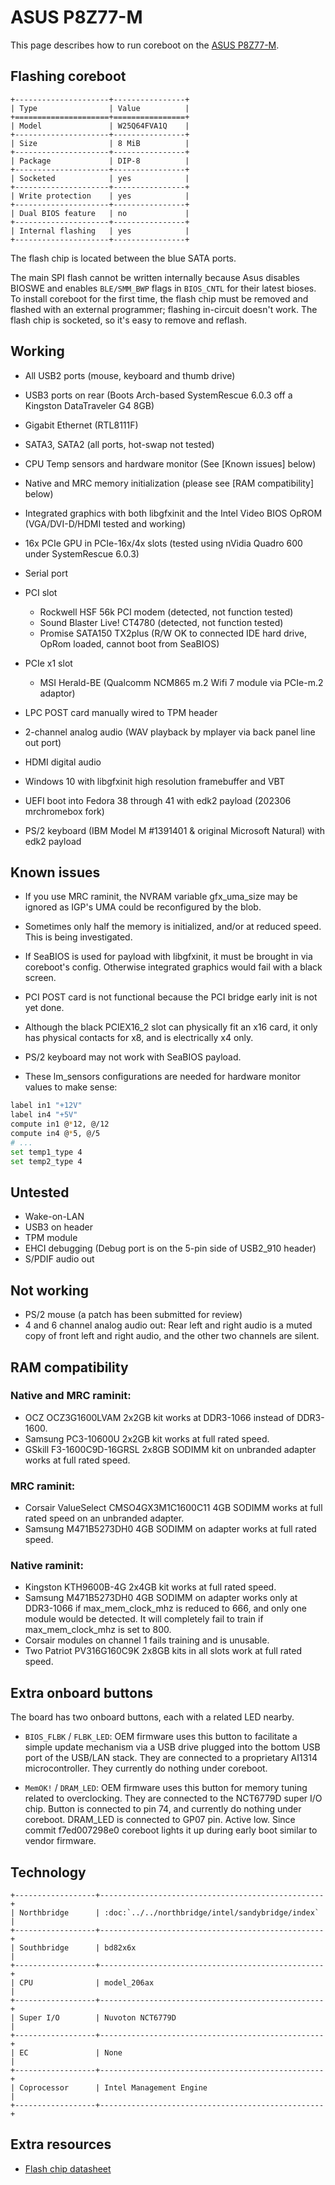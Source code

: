 # ASUS P8Z77-M

This page describes how to run coreboot on the [ASUS P8Z77-M].

## Flashing coreboot

```{eval-rst}
+---------------------+----------------+
| Type                | Value          |
+=====================+================+
| Model               | W25Q64FVA1Q    |
+---------------------+----------------+
| Size                | 8 MiB          |
+---------------------+----------------+
| Package             | DIP-8          |
+---------------------+----------------+
| Socketed            | yes            |
+---------------------+----------------+
| Write protection    | yes            |
+---------------------+----------------+
| Dual BIOS feature   | no             |
+---------------------+----------------+
| Internal flashing   | yes            |
+---------------------+----------------+
```

The flash chip is located between the blue SATA ports.

The main SPI flash cannot be written internally because Asus disables BIOSWE and
enables ``BLE/SMM_BWP`` flags in ``BIOS_CNTL`` for their latest bioses.
To install coreboot for the first time, the flash chip must be removed and
flashed with an external programmer; flashing in-circuit doesn't work.
The flash chip is socketed, so it's easy to remove and reflash.

## Working

- All USB2 ports (mouse, keyboard and thumb drive)
- USB3 ports on rear (Boots Arch-based SystemRescue 6.0.3 off a Kingston DataTraveler G4 8GB)
- Gigabit Ethernet (RTL8111F)
- SATA3, SATA2 (all ports, hot-swap not tested)
- CPU Temp sensors and hardware monitor (See [Known issues] below)
- Native and MRC memory initialization
  (please see [RAM compatibility] below)

- Integrated graphics with both libgfxinit and the Intel Video BIOS OpROM
  (VGA/DVI-D/HDMI tested and working)
- 16x PCIe GPU in PCIe-16x/4x slots (tested using nVidia Quadro 600 under SystemRescue 6.0.3)
- Serial port
- PCI slot
  - Rockwell HSF 56k PCI modem (detected, not function tested)
  - Sound Blaster Live! CT4780 (detected, not function tested)
  - Promise SATA150 TX2plus (R/W OK to connected IDE hard drive, OpRom loaded, cannot boot from
  SeaBIOS)
- PCIe x1 slot
  - MSI Herald-BE (Qualcomm NCM865 m.2 Wifi 7 module via PCIe-m.2 adaptor)
- LPC POST card manually wired to TPM header
- 2-channel analog audio (WAV playback by mplayer via back panel line out port)
- HDMI digital audio
- Windows 10 with libgfxinit high resolution framebuffer and VBT
- UEFI boot into Fedora 38 through 41 with edk2 payload (202306 mrchromebox fork)
- PS/2 keyboard (IBM Model M #1391401 & original Microsoft Natural) with edk2 payload

## Known issues

- If you use MRC raminit, the NVRAM variable gfx_uma_size may be ignored as IGP's UMA could
  be reconfigured by the blob.

- Sometimes only half the memory is initialized, and/or at reduced speed. This is being
  investigated.

- If SeaBIOS is used for payload with libgfxinit, it must be brought in via coreboot's config.
  Otherwise integrated graphics would fail with a black screen.

- PCI POST card is not functional because the PCI bridge early init is not yet done.

- Although the black PCIEX16_2 slot can physically fit an x16 card, it only has physical
  contacts for x8, and is electrically x4 only.

- PS/2 keyboard may not work with SeaBIOS payload.

- These lm_sensors configurations are needed for hardware monitor values to make sense:

```bash
label in1 "+12V"
label in4 "+5V"
compute in1 @*12, @/12
compute in4 @*5, @/5
# ...
set temp1_type 4
set temp2_type 4

```

## Untested

- Wake-on-LAN
- USB3 on header
- TPM module
- EHCI debugging (Debug port is on the 5-pin side of USB2_910 header)
- S/PDIF audio out

## Not working

- PS/2 mouse (a patch has been submitted for review)
- 4 and 6 channel analog audio out: Rear left and right audio is a muted
  copy of front left and right audio, and the other two channels are silent.

## RAM compatibility

### Native and MRC raminit:

- OCZ OCZ3G1600LVAM 2x2GB kit works at DDR3-1066 instead of DDR3-1600.
- Samsung PC3-10600U 2x2GB kit works at full rated speed.
- GSkill F3-1600C9D-16GRSL 2x8GB SODIMM kit on unbranded adapter works at full rated speed.

### MRC raminit:

- Corsair ValueSelect CMSO4GX3M1C1600C11 4GB SODIMM works at full rated speed
  on an unbranded adapter.
- Samsung M471B5273DH0 4GB SODIMM on adapter works at full rated speed.

### Native raminit:

- Kingston KTH9600B-4G 2x4GB kit works at full rated speed.
- Samsung M471B5273DH0 4GB SODIMM on adapter works only at DDR3-1066 if max_mem_clock_mhz
  is reduced to 666, and only one module would be detected. It will completely fail to
  train if max_mem_clock_mhz is set to 800.
- Corsair modules on channel 1 fails training and is unusable.
- Two Patriot PV316G160C9K 2x8GB kits in all slots work at full rated speed.

## Extra onboard buttons

The board has two onboard buttons, each with a related LED nearby.

- `BIOS_FLBK` / `FLBK_LED`:
  OEM firmware uses this button to facilitate a simple update mechanism
  via a USB drive plugged into the bottom USB port of the USB/LAN stack.
  They are connected to a proprietary AI1314 microcontroller.
  They currently do nothing under coreboot.

- `MemOK!` / `DRAM_LED`:
  OEM firmware uses this button for memory tuning related to overclocking.
  They are connected to the NCT6779D super I/O chip.
  Button is connected to pin 74, and currently do nothing under coreboot.
  DRAM_LED is connected to GP07 pin. Active low. Since commit f7ed007298e0
  coreboot lights it up during early boot similar to vendor firmware.

## Technology

```{eval-rst}
+------------------+--------------------------------------------------+
| Northbridge      | :doc:`../../northbridge/intel/sandybridge/index` |
+------------------+--------------------------------------------------+
| Southbridge      | bd82x6x                                          |
+------------------+--------------------------------------------------+
| CPU              | model_206ax                                      |
+------------------+--------------------------------------------------+
| Super I/O        | Nuvoton NCT6779D                                 |
+------------------+--------------------------------------------------+
| EC               | None                                             |
+------------------+--------------------------------------------------+
| Coprocessor      | Intel Management Engine                          |
+------------------+--------------------------------------------------+
```

## Extra resources

- [Flash chip datasheet][W25Q64FVA1Q]

[ASUS P8Z77-M]: https://www.asus.com/supportonly/p8z77-m/helpdesk_manual/
[W25Q64FVA1Q]: https://www.winbond.com/resource-files/w25q64fv%20revs%2007182017.pdf
[flashrom]: https://flashrom.org/Flashrom
